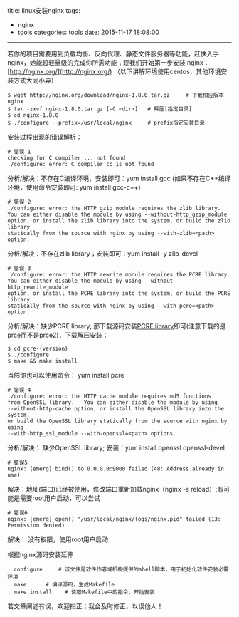 title: linux安装nginx
tags:
  - nginx
  - tools
categories: tools
date: 2015-11-17 18:08:00
---
若你的项目需要用到负载均衡、反向代理、静态文件服务器等功能，赶快入手nginx，她能超轻量级的完成你所需功能；现我们开始第一步安装 nginx： [http://nginx.org/](http://nginx.org/) （以下讲解环境使用centos，其他环境安装方式大同小异）

	$ wget http://nginx.org/download/nginx-1.8.0.tar.gz 	# 下载相应版本nginx
	$ tar -zxvf nginx-1.8.0.tar.gz [-C <dir>] 	# 解压[指定目录]
	$ cd nginx-1.8.0
	$ ./configure --prefix=/usr/local/nginx  	# prefix指定安装目录

<!-- more -->

安装过程出现的错误解析：
	
	# 错误 1
	checking for C compiler ... not found
	./configure: error: C compiler cc is not found

分析/解决：不存在C编译环境，安装即可：yum install gcc (如果不存在C++编译环境，使用命令安装即可: yum install gcc-c++)

	# 错误 2
	./configure: error: the HTTP gzip module requires the zlib library.
	You can either disable the module by using --without-http_gzip_module
	option, or install the zlib library into the system, or build the zlib library
	statically from the source with nginx by using --with-zlib=<path> option.

分析/解决：不存在zlib library；安装即可：yum install -y zlib-devel

	# 错误 3
	./configure: error: the HTTP rewrite module requires the PCRE library.
	You can either disable the module by using --without-http_rewrite_module
	option, or install the PCRE library into the system, or build the PCRE library
	statically from the source with nginx by using --with-pcre=<path> option.

分析/解决：缺少PCRE library; 那下载源码安装[PCRE library](http://www.pcre.org/)即可(注意下载的是prce而不是prce2)，下载解压安装：

	$ cd pcre-{version}
	$ ./configure
	$ make && make install

当然你也可以使用命令： yum install pcre

	# 错误 4
	./configure: error: the HTTP cache module requires md5 functions
	from OpenSSL library.   You can either disable the module by using
	--without-http-cache option, or install the OpenSSL library into the system,
	or build the OpenSSL library statically from the source with nginx by using
	--with-http_ssl_module --with-openssl=<path> options.

分析/解决： 缺少OpenSSL library; 安装：yum install openssl openssl-devel 

    # 错误5
    nginx: [emerg] bind() to 0.0.0.0:9000 failed (48: Address already in use)
   
解决：地址(端口)已经被使用，修改端口重新加载nginx（nginx -s reload）;有可能是需要root用户启动，可以尝试

    # 错误6
    nginx: [emerg] open() "/usr/local/nginx/logs/nginx.pid" failed (13: Permission denied)

解决： 没有权限，使用root用户启动

根据nginx源码安装延伸

	. configure 	# 该文件是软件作者或机构提供的shell脚本，用于初始化软件安装必需环境
	. make		# 编译源码，生成Makefile
	. make install    # 读取Makefile中的指令，开始安装

若文章阐述有误，欢迎指正；我会及时修正，以误他人！